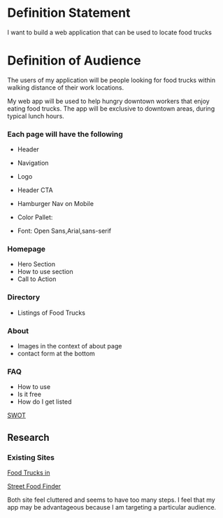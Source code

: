# **Definition Statement**
I want to build a web application that can be used to locate food trucks
# Definition of Audience
The users of my application will be people looking for food trucks within walking distance of their work locations.

My web app will be used to help hungry downtown workers
that enjoy eating food trucks. The app will be exclusive to downtown
areas, during typical lunch hours.

### Each page will have the following
- Header
- Navigation
- Logo
- Header CTA
- Hamburger Nav on Mobile
- Color Pallet:

- Font: Open Sans,Arial,sans-serif


### Homepage
- Hero Section
- How to use section
- Call to Action

### Directory
- Listings of Food Trucks


### About
- Images in the context of about page
- contact form at the bottom

### FAQ
- How to use
- Is it free
- How do I get listed

[SWOT](https://docs.google.com/document/d/1jIiCILWXIctIRZtX2U2I6jCMhTznlPz-WruwKlUrKxw/edit?usp=sharing)

## Research

### Existing Sites
[Food Trucks in](https://www.foodtrucksin.com/truck-search)

[Street Food Finder](https://streetfoodfinder.com/c/FL/Tampa)

Both site feel cluttered and seems to have too many steps. I feel that my app may be advantageous because I am targeting a particular audience.


